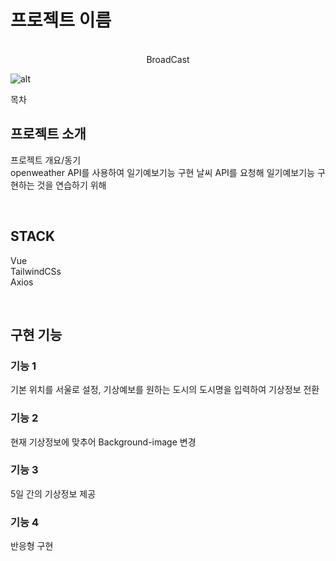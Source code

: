 

# 프로젝트 이름

<p align="center">
  <br>
  BroadCast

  ![alt](![thumbnail])
  <br>
</p>

목차

## 프로젝트 소개

<p align="justify">
프로젝트 개요/동기
<br>
openweather API를 사용하여 일기예보기능 구현 
날씨 API를 요청해 일기예보기능 구현하는 것을 연습하기 위해 
</p>

<br>

## STACK

Vue
<br>
TailwindCSs
<br>
Axios

<br>

## 구현 기능

### 기능 1
기본 위치를 서울로 설정, 기상예보를 원하는 도시의 도시명을 입력하여 기상정보 전환
### 기능 2
현재 기상정보에 맞추어 Background-image 변경
### 기능 3
5일 간의 기상정보 제공
### 기능 4
반응형 구현
<br>


<p align="justify">

</p>

<br>

[thumbnail]:/public/broadcast.png